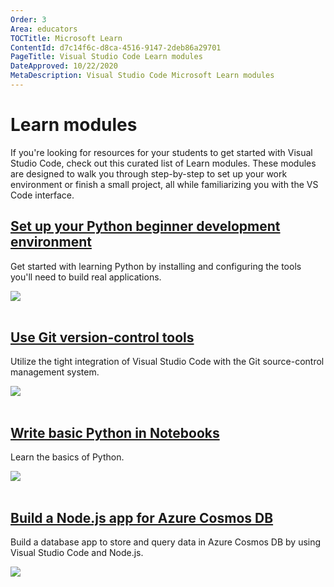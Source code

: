 ```yaml
---
Order: 3
Area: educators
TOCTitle: Microsoft Learn
ContentId: d7c14f6c-d8ca-4516-9147-2deb86a29701
PageTitle: Visual Studio Code Learn modules
DateApproved: 10/22/2020
MetaDescription: Visual Studio Code Microsoft Learn modules
---
```


# Learn modules

If you're looking for resources for your students to get started with Visual
Studio Code, check out this curated list of Learn modules. These modules are
designed to walk you through step-by-step to set up your work environment or
finish a small project, all while familiarizing you with the VS Code interface.

<div class="module">
    <div class="info">
        <a href="HTTPS://learn.microsoft.com/training/modules/python-install-vscode/"><h2 class="title faux-h3">Set up your Python beginner development environment</h2></a>
    </div>
    <p class="description">Get started with learning Python by installing and configuring the tools you'll need to build real applications.</p>
    <a href="HTTPS://learn.microsoft.com/training/modules/python-install-vscode" title="Python module">
        <img src="/assets/learn/educators/learn-modules/learn-python-vscode.png" aria-hidden="true" class="thumb"/>
    </a>
</div><br/>
<div class="module">
    <div class="info">
        <a href="HTTPS://learn.microsoft.com/training/modules/use-git-from-vs-code/"><h2 class="title faux-h3">Use Git version-control tools</h2></a>
    </div>
     <p class="description">Utilize the tight integration of Visual Studio Code with the Git source-control management system.</p>
    <a href="HTTPS://learn.microsoft.com/training/modules/use-git-from-vs-code/" title="Git module">
        <img src="/assets/learn/educators/learn-modules/learn-git.png" aria-hidden="true" class="thumb"/>
    </a>
</div><br/>

<div class="module">
    <div class="info">
        <a href="HTTPS://learn.microsoft.com/training/modules/basic-python-nasa/"><h2 class="title faux-h3">Write basic Python in Notebooks</h2></a>
    </div>
    <p class="description">Learn the basics of Python.</p>
    <a href="HTTPS://learn.microsoft.com/training/modules/basic-python-nasa/" title="Python notebook module">
        <img src="/assets/learn/educators/learn-modules/learn-python-notebooks.png" aria-hidden="true" class="thumb"/>
    </a>
</div><br/>

<div class="module">
    <div class="info">
        <a href="HTTPS://learn.microsoft.com/training/modules/build-node-cosmos-app-vscode/"><h2 class="title faux-h3">Build a Node.js app for Azure Cosmos DB</h2></a>
    </div>
    <p class="description">Build a database app to store and query data in Azure Cosmos DB by using Visual Studio Code and Node.js.</p>
    <a href="HTTPS://learn.microsoft.com/training/modules/build-node-cosmos-app-vscode/" title="Azure Cosmos DB module">
        <img src="/assets/learn/educators/learn-modules/learn-node-app.png" aria-hidden="true" class="thumb"/>
    </a>
</div><br/>
